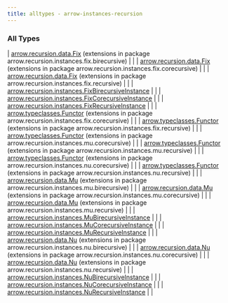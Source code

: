 ```yaml
---
title: alltypes - arrow-instances-recursion
---
```


### All Types

| [arrow.recursion.data.Fix](../arrow.recursion.instances.fix.birecursive/arrow.recursion.data.-fix/index.html) (extensions in package arrow.recursion.instances.fix.birecursive) |  |
| [arrow.recursion.data.Fix](../arrow.recursion.instances.fix.corecursive/arrow.recursion.data.-fix/index.html) (extensions in package arrow.recursion.instances.fix.corecursive) |  |
| [arrow.recursion.data.Fix](../arrow.recursion.instances.fix.recursive/arrow.recursion.data.-fix/index.html) (extensions in package arrow.recursion.instances.fix.recursive) |  |
| [arrow.recursion.instances.FixBirecursiveInstance](../arrow.recursion.instances/-fix-birecursive-instance/index.html) |  |
| [arrow.recursion.instances.FixCorecursiveInstance](../arrow.recursion.instances/-fix-corecursive-instance.html) |  |
| [arrow.recursion.instances.FixRecursiveInstance](../arrow.recursion.instances/-fix-recursive-instance.html) |  |
| [arrow.typeclasses.Functor](../arrow.recursion.instances.fix.corecursive/arrow.typeclasses.-functor/index.html) (extensions in package arrow.recursion.instances.fix.corecursive) |  |
| [arrow.typeclasses.Functor](../arrow.recursion.instances.fix.recursive/arrow.typeclasses.-functor/index.html) (extensions in package arrow.recursion.instances.fix.recursive) |  |
| [arrow.typeclasses.Functor](../arrow.recursion.instances.mu.corecursive/arrow.typeclasses.-functor/index.html) (extensions in package arrow.recursion.instances.mu.corecursive) |  |
| [arrow.typeclasses.Functor](../arrow.recursion.instances.mu.recursive/arrow.typeclasses.-functor/index.html) (extensions in package arrow.recursion.instances.mu.recursive) |  |
| [arrow.typeclasses.Functor](../arrow.recursion.instances.nu.corecursive/arrow.typeclasses.-functor/index.html) (extensions in package arrow.recursion.instances.nu.corecursive) |  |
| [arrow.typeclasses.Functor](../arrow.recursion.instances.nu.recursive/arrow.typeclasses.-functor/index.html) (extensions in package arrow.recursion.instances.nu.recursive) |  |
| [arrow.recursion.data.Mu](../arrow.recursion.instances.mu.birecursive/arrow.recursion.data.-mu/index.html) (extensions in package arrow.recursion.instances.mu.birecursive) |  |
| [arrow.recursion.data.Mu](../arrow.recursion.instances.mu.corecursive/arrow.recursion.data.-mu/index.html) (extensions in package arrow.recursion.instances.mu.corecursive) |  |
| [arrow.recursion.data.Mu](../arrow.recursion.instances.mu.recursive/arrow.recursion.data.-mu/index.html) (extensions in package arrow.recursion.instances.mu.recursive) |  |
| [arrow.recursion.instances.MuBirecursiveInstance](../arrow.recursion.instances/-mu-birecursive-instance/index.html) |  |
| [arrow.recursion.instances.MuCorecursiveInstance](../arrow.recursion.instances/-mu-corecursive-instance.html) |  |
| [arrow.recursion.instances.MuRecursiveInstance](../arrow.recursion.instances/-mu-recursive-instance.html) |  |
| [arrow.recursion.data.Nu](../arrow.recursion.instances.nu.birecursive/arrow.recursion.data.-nu/index.html) (extensions in package arrow.recursion.instances.nu.birecursive) |  |
| [arrow.recursion.data.Nu](../arrow.recursion.instances.nu.corecursive/arrow.recursion.data.-nu/index.html) (extensions in package arrow.recursion.instances.nu.corecursive) |  |
| [arrow.recursion.data.Nu](../arrow.recursion.instances.nu.recursive/arrow.recursion.data.-nu/index.html) (extensions in package arrow.recursion.instances.nu.recursive) |  |
| [arrow.recursion.instances.NuBirecursiveInstance](../arrow.recursion.instances/-nu-birecursive-instance/index.html) |  |
| [arrow.recursion.instances.NuCorecursiveInstance](../arrow.recursion.instances/-nu-corecursive-instance.html) |  |
| [arrow.recursion.instances.NuRecursiveInstance](../arrow.recursion.instances/-nu-recursive-instance.html) |  |

